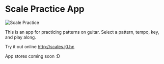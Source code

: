 # Scale Practice App

![Scale Practice](http://storage.j0.hn/scale-practice.png)

This is an app for practicing patterns on guitar. Select a pattern, tempo, key, and play along.

Try it out online http://scales.j0.hn

App stores coming soon :D
